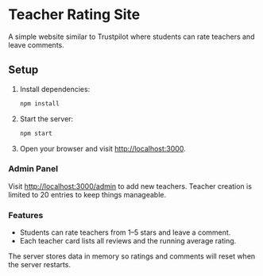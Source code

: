 # Teacher Rating Site

A simple website similar to Trustpilot where students can rate teachers and leave comments.

## Setup

1. Install dependencies:
   ```bash
   npm install
   ```
2. Start the server:
   ```bash
   npm start
   ```
3. Open your browser and visit [http://localhost:3000](http://localhost:3000).

### Admin Panel

Visit [http://localhost:3000/admin](http://localhost:3000/admin) to add new teachers. Teacher creation is limited to 20 entries to keep things manageable.

### Features

- Students can rate teachers from 1–5 stars and leave a comment.
- Each teacher card lists all reviews and the running average rating.

The server stores data in memory so ratings and comments will reset when the server restarts.

